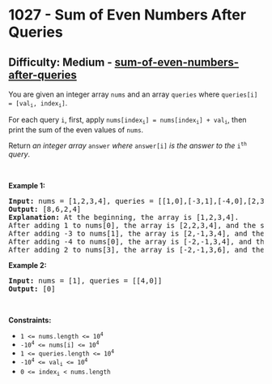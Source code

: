 <h1>1027 - Sum of Even Numbers After Queries</h1><h2>Difficulty: Medium - <a href="https://leetcode.com/problems/sum-of-even-numbers-after-queries/">sum-of-even-numbers-after-queries</a></h2><p>You are given an integer array <code>nums</code> and an array <code>queries</code> where <code>queries[i] = [val<sub>i</sub>, index<sub>i</sub>]</code>.</p>

<p>For each query <code>i</code>, first, apply <code>nums[index<sub>i</sub>] = nums[index<sub>i</sub>] + val<sub>i</sub></code>, then print the sum of the even values of <code>nums</code>.</p>

<p>Return <em>an integer array </em><code>answer</code><em> where </em><code>answer[i]</code><em> is the answer to the </em><code>i<sup>th</sup></code><em> query</em>.</p>

<p>&nbsp;</p>
<p><strong class="example">Example 1:</strong></p>

<pre>
<strong>Input:</strong> nums = [1,2,3,4], queries = [[1,0],[-3,1],[-4,0],[2,3]]
<strong>Output:</strong> [8,6,2,4]
<strong>Explanation:</strong> At the beginning, the array is [1,2,3,4].
After adding 1 to nums[0], the array is [2,2,3,4], and the sum of even values is 2 + 2 + 4 = 8.
After adding -3 to nums[1], the array is [2,-1,3,4], and the sum of even values is 2 + 4 = 6.
After adding -4 to nums[0], the array is [-2,-1,3,4], and the sum of even values is -2 + 4 = 2.
After adding 2 to nums[3], the array is [-2,-1,3,6], and the sum of even values is -2 + 6 = 4.
</pre>

<p><strong class="example">Example 2:</strong></p>

<pre>
<strong>Input:</strong> nums = [1], queries = [[4,0]]
<strong>Output:</strong> [0]
</pre>

<p>&nbsp;</p>
<p><strong>Constraints:</strong></p>

<ul>
	<li><code>1 &lt;= nums.length &lt;= 10<sup>4</sup></code></li>
	<li><code>-10<sup>4</sup> &lt;= nums[i] &lt;= 10<sup>4</sup></code></li>
	<li><code>1 &lt;= queries.length &lt;= 10<sup>4</sup></code></li>
	<li><code>-10<sup>4</sup> &lt;= val<sub>i</sub> &lt;= 10<sup>4</sup></code></li>
	<li><code>0 &lt;= index<sub>i</sub> &lt; nums.length</code></li>
</ul>
